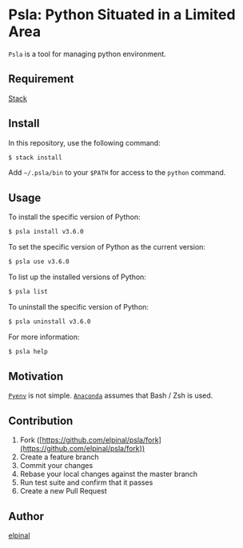 # Psla: Python Situated in a Limited Area

`Psla` is a tool for managing python environment.

## Requirement

[Stack](https://github.com/commercialhaskell/stack)

## Install

In this repository, use the following command:

```bash
$ stack install
```

Add `~/.psla/bin` to your `$PATH` for access to the `python` command. 

## Usage

To install the specific version of Python:

```bash
$ psla install v3.6.0
```

To set the specific version of Python as the current version:

```bash
$ psla use v3.6.0
```

To list up the installed versions of Python:

```bash
$ psla list
```

To uninstall the specific version of Python:

```bash
$ psla uninstall v3.6.0
```

For more information:

```bash
$ psla help
```

## Motivation

[`Pyenv`](https://github.com/pyenv/pyenv) is not simple.
[`Anaconda`](https://www.continuum.io/downloads) assumes that Bash / Zsh is used.

## Contribution

1. Fork ([https://github.com/elpinal/psla/fork](https://github.com/elpinal/psla/fork))
1. Create a feature branch
1. Commit your changes
1. Rebase your local changes against the master branch
1. Run test suite and confirm that it passes
1. Create a new Pull Request

## Author

[elpinal](https://github.com/elpinal)

